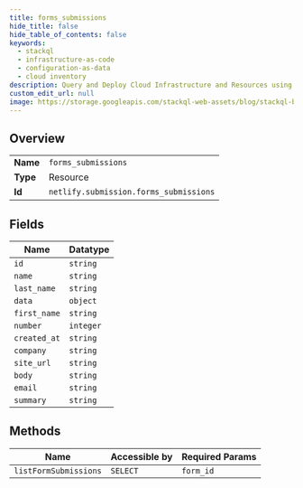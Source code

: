 ```yaml
---
title: forms_submissions
hide_title: false
hide_table_of_contents: false
keywords:
  - stackql
  - infrastructure-as-code
  - configuration-as-data
  - cloud inventory
description: Query and Deploy Cloud Infrastructure and Resources using SQL
custom_edit_url: null
image: https://storage.googleapis.com/stackql-web-assets/blog/stackql-blog-post-featured-image.png
---
```

  
    

## Overview
<table><tbody>
<tr><td><b>Name</b></td><td><code>forms_submissions</code></td></tr>
<tr><td><b>Type</b></td><td>Resource</td></tr>
<tr><td><b>Id</b></td><td><code>netlify.submission.forms_submissions</code></td></tr>
</tbody></table>

## Fields
| Name | Datatype |
| ---- | -------- |
| `id` | `string` |
| `name` | `string` |
| `last_name` | `string` |
| `data` | `object` |
| `first_name` | `string` |
| `number` | `integer` |
| `created_at` | `string` |
| `company` | `string` |
| `site_url` | `string` |
| `body` | `string` |
| `email` | `string` |
| `summary` | `string` |
## Methods
| Name | Accessible by | Required Params |
| ---- | ------------- | --------------- |
| `listFormSubmissions` | `SELECT` | `form_id` |
